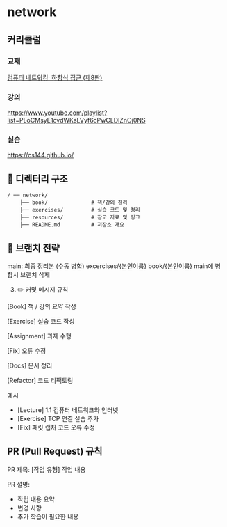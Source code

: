 # network

## 커리큘럼
### 교재
[컴퓨터 네트워킹: 하향식 접근 (제8판)](http://www.yes24.com/Product/Goods/112228953)

### 강의
https://www.youtube.com/playlist?list=PLoCMsyE1cvdWKsLVyf6cPwCLDIZnOj0NS

### 실습
https://cs144.github.io/

## 📂 디렉터리 구조
```
/ ── network/
    ├── book/              # 책/강의 정리
    ├── exercises/         # 실습 코드 및 정리
    ├── resources/         # 참고 자료 및 링크
    ├── README.md          # 저장소 개요
```

## 🌱 브랜치 전략
main: 최종 정리본 (수동 병합)
excercises/{본인이름}
book/{본인이름}
main에 병합시 브랜치 삭제

3. ✏️ 커밋 메시지 규칙

[Book] 책 / 강의 요약 작성

[Exercise] 실습 코드 작성

[Assignment] 과제 수행

[Fix] 오류 수정

[Docs] 문서 정리

[Refactor] 코드 리팩토링

예시
- [Lecture] 1.1 컴퓨터 네트워크와 인터넷
- [Exercise] TCP 연결 실습 추가
- [Fix] 패킷 캡처 코드 오류 수정


## PR (Pull Request) 규칙
PR 제목: [작업 유형] 작업 내용

PR 설명:
- 작업 내용 요약
- 변경 사항
- 추가 학습이 필요한 내용

